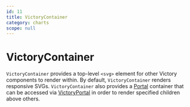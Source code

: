 ```yaml
---
id: 11
title: VictoryContainer
category: charts
scope: null
---
```

# VictoryContainer

`VictoryContainer` provides a top-level `<svg>` element for other Victory components to render within.
By default, `VictoryContainer` renders responsive SVGs. `VictoryContainer` also provides a [Portal]
container that can be accessed via [VictoryPortal] in order to render specified children above others.

[VictoryPortal]: https://formidable.com/open-source/victory/docs/victory-portal
[Portal]: https://github.com/FormidableLabs/victory-core/blob/master/src/victory-portal/portal.js
